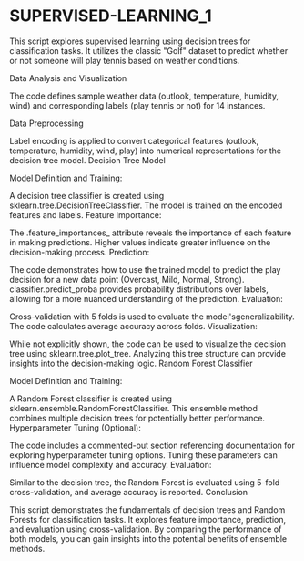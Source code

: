 # SUPERVISED-LEARNING_1
This script explores supervised learning using decision trees for classification tasks. It utilizes the classic "Golf" dataset to predict whether or not someone will play tennis based on weather conditions.

Data Analysis and Visualization

The code defines sample weather data (outlook, temperature, humidity, wind) and corresponding labels (play tennis or not) for 14 instances.

Data Preprocessing

Label encoding is applied to convert categorical features (outlook, temperature, humidity, wind, play) into numerical representations for the decision tree model.
Decision Tree Model

Model Definition and Training:

A decision tree classifier is created using sklearn.tree.DecisionTreeClassifier.
The model is trained on the encoded features and labels.
Feature Importance:

The .feature_importances_ attribute reveals the importance of each feature in making predictions. Higher values indicate greater influence on the decision-making process.
Prediction:

The code demonstrates how to use the trained model to predict the play decision for a new data point (Overcast, Mild, Normal, Strong).
classifier.predict_proba provides probability distributions over labels, allowing for a more nuanced understanding of the prediction.
Evaluation:

Cross-validation with 5 folds is used to evaluate the model'sgeneralizability. The code calculates average accuracy across folds.
Visualization:

While not explicitly shown, the code can be used to visualize the decision tree using sklearn.tree.plot_tree. Analyzing this tree structure can provide insights into the decision-making logic.
Random Forest Classifier

Model Definition and Training:

A Random Forest classifier is created using sklearn.ensemble.RandomForestClassifier. This ensemble method combines multiple decision trees for potentially better performance.
Hyperparameter Tuning (Optional):

The code includes a commented-out section referencing documentation for exploring hyperparameter tuning options. Tuning these parameters can influence model complexity and accuracy.
Evaluation:

Similar to the decision tree, the Random Forest is evaluated using 5-fold cross-validation, and average accuracy is reported.
Conclusion

This script demonstrates the fundamentals of decision trees and Random Forests for classification tasks. It explores feature importance, prediction, and evaluation using cross-validation. By comparing the performance of both models, you can gain insights into the potential benefits of ensemble methods.
